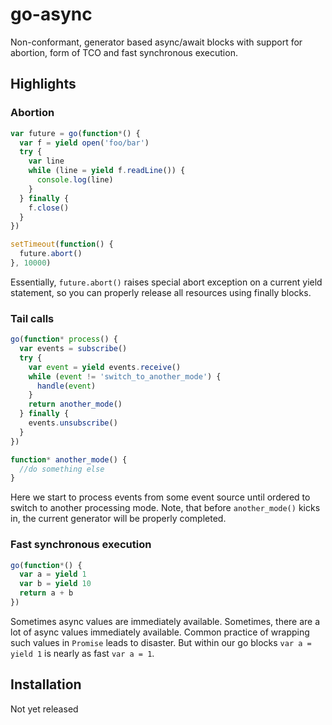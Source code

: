 # go-async

Non-conformant, generator based async/await blocks
with support for abortion, form of TCO and fast synchronous execution.

## Highlights

### Abortion

```javascript
var future = go(function*() {
  var f = yield open('foo/bar')
  try {
    var line
    while (line = yield f.readLine()) {
      console.log(line)
    }
  } finally {
    f.close()
  }
})

setTimeout(function() {
  future.abort()
}, 10000)
```

Essentially, `future.abort()` raises special abort exception on a current yield statement,
so you can properly release all resources using finally blocks.

### Tail calls

```javascript
go(function* process() {
  var events = subscribe()
  try {
    var event = yield events.receive()
    while (event != 'switch_to_another_mode') {
      handle(event)
    }
    return another_mode()
  } finally {
    events.unsubscribe()
  }
})

function* another_mode() {
  //do something else
}
```

Here we start to process events from some event source until
ordered to switch to another processing mode.
Note, that before `another_mode()` kicks in, the current generator
will be properly completed.


### Fast synchronous execution

```javascript
go(function*() {
  var a = yield 1
  var b = yield 10
  return a + b
})
```

Sometimes async values are immediately available. Sometimes, there are a lot of async
values immediately available. Common practice of wrapping such values in `Promise`
leads to disaster. But within our go blocks `var a = yield 1` is nearly as fast `var a = 1`.

## Installation

Not yet released